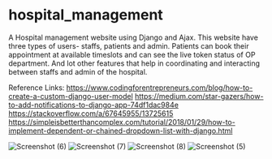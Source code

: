 # hospital_management


A Hospital management website using Django and Ajax. This website have three types of users- staffs, patients and admin. 
Patients can book their appointment at available timeslots and can see the live token status of OP department. And lot other features that help in coordinating and interacting between staffs and admin of the hospital.

Reference Links:
https://www.codingforentrepreneurs.com/blog/how-to-create-a-custom-django-user-model
https://medium.com/star-gazers/how-to-add-notifications-to-django-app-74df1dac984e
https://stackoverflow.com/a/67645955/13725615
https://simpleisbetterthancomplex.com/tutorial/2018/01/29/how-to-implement-dependent-or-chained-dropdown-list-with-django.html





![Screenshot (6)](https://user-images.githubusercontent.com/63593071/129458869-1da6238a-9c98-4c73-b689-d4fb38773c65.png)
![Screenshot (7)](https://user-images.githubusercontent.com/63593071/129458870-326b16fa-e8d8-49b4-8f2d-260632ab24fb.png)
![Screenshot (8)](https://user-images.githubusercontent.com/63593071/129458871-7b39ab1b-a847-4f5f-ba64-0e34d51e90ec.png)
![Screenshot (5)](https://user-images.githubusercontent.com/63593071/129458873-1ca69584-01e1-4241-9937-6f8e8ca8e57e.png)
